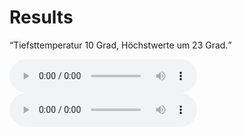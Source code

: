 ---
---
# Results

<q>Tiefsttemperatur 10 Grad, Höchstwerte um 23 Grad.</q>

<div class="mx-auto my-10">
    <audio
        controls
        src="audios/gt_SwissDial-1830.wav">
    </audio>
</div>

<div class="mx-auto my-10">
    <audio
        controls
        src="audios/gr-SwissDial-1830.wav">
    </audio>
</div>